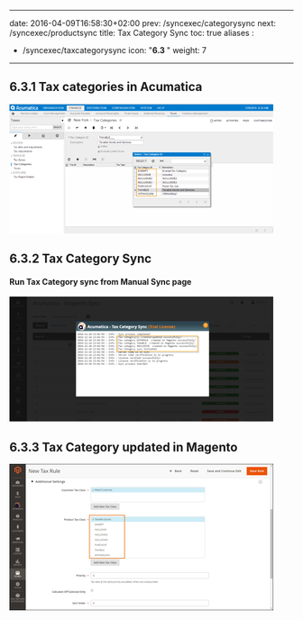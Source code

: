 
---
date: 2016-04-09T16:58:30+02:00
prev: /syncexec/categorysync
next: /syncexec/productsync
title: Tax Category Sync
toc: true
aliases :
  - /syncexec/taxcategorysync
icon: "<b>6.3 </b>"
weight: 7
---

## 6.3.1 Tax categories in Acumatica

![Magic](images/tax-category-acumatica.png?classes=shadow)

## 6.3.2 Tax Category Sync

#### Run Tax Category sync from Manual Sync page

![Magic](images/tax-category-sync.png?classes=shadow)

## 6.3.3 Tax Category updated in Magento

![Magic](images/tax-category-updated-magento.png?classes=shadow)
